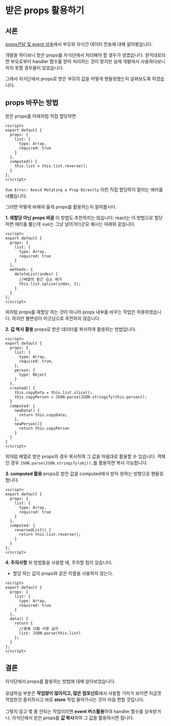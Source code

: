 # 받은 props 활용하기 <Badge text="KH" />

## 서론

[props전달 및 event 상속](https://kyounghwan01.github.io/blog/Vue/vue/propsEvent/)에서 부모와 자식간 데이터 전송에 대해 알아봤습니다.

개발을 하다보니 받은 props를 자식단에서 처리해야 할 경우가 생겼습니다. 원칙대로라면 부모로부터 handler 함수를 받아 처리하는 것이 맞지만 실제 개발에서 사용하다보니 피치 못할 경우들이 있었습니다.

그래서 자식단에서 props로 받은 부모의 값을 어떻게 핸들링했는지 살펴보도록 하겠습니다.

## props 바꾸는 방법

받은 props를 아래처럼 직접 할당하면

```vue
<script>
export default {
  props: {
    list: {
      type: Array,
      required: true
    }
  },
  computed() {
    this.list = this.list.reverse();
  }
};
</script>
```

`Vue Error: Avoid Mutating a Prop Directly` 이런 직접 할당하지 말라는 에러를 내뿜습니다.

그러면 어떻게 바꿔야 옳게 props를 활용하는지 알아봅시다.

**1. 재할당 아닌 props 바꿈**
이 방법도 추천하지는 않습니다. react는 이 방법으로 할당하면 에러를 뿜는데 vue는 그냥 넘어가더군요 예시는 아래와 같습니다.

```vue
<script>
export default {
  props: {
    list: {
      type: Array,
      required: true
    }
  },
  methods: {
    deleteList(index) {
      //배열의 중간 요소 제거
      this.list.splice(index, 1);
    }
  }
};
</script>
```

위처럼 props를 재할당 하는 것이 아니라 props 내부를 바꾸는 작업은 허용하였습니다. 하지만 불변성이 어긋남으로 추천하지 않습니다.

**2. 값 복사 활용**
props로 받은 데이터를 복사하여 활용하는 방법입니다.

```vue
<script>
export default {
  props: {
    list: {
      type: Array,
      required: true,
    },
    person: {
      type: Object
    }
  },
  created() {
    this.copyData = this.list.slice();
    this.copyPerson = JSON.parse(JSON.stringify(this.person));
  }
  computed: {
    newData() {
      return this.copyData;
    },
    newPerson(){
      return this.copyPerson
    }
  }
}
</script>
```

위처럼 배열로 받은 props의 경우 복사하여 그 값을 마음대로 활용할 수 있습니다. 객체인 경우 `JSON.parse(JSON.stringify(obj));`를 활용하면 복사 가능합니다.

**3. computed 활용**
props로 받은 값을 computed에서 받아 원하는 방향으로 핸들링합니다.

```vue
<script>
export default {
  props: {
    list: {
      type: Array,
      required: true
    }
  },
  computed: {
    reversedList() {
      return this.list.reverse();
    }
  }
};
</script>
```

**4. 주의사항**
위 방법들을 사용할 때, 주의할 점이 있습니다.

- 할당 하는 값이 props와 같은 이름을 사용하지 않는다.

```vue
<script>
export default {
  props: {
    list: {
      type: Array,
      required: true
    }
  },
  data() {
    return {
      //중복 이름 사용 금지
      list: JSON.parse(this.list)
    };
  }
};
</script>
```

## 결론

자식단에서 props를 활용하는 방법에 대해 알아보았습니다.<br><br>
유념하실 부분은 **작업량이 많아지고, 많은 컴포넌트**에서 사용할 기미가 보이면 지금껏 작업한것 중지하시고 바로 **store** 작업 들어가시는 것이 마음 편할 것입니다. <br><br>그렇지 않고 몇 줄 안되는 작업이라면 **event 버스활용**하여 handler 함수를 상속받거나, 자식단에서 받은 props를 **값 복사**하여 그 값을 활용하시면 됩니다.
